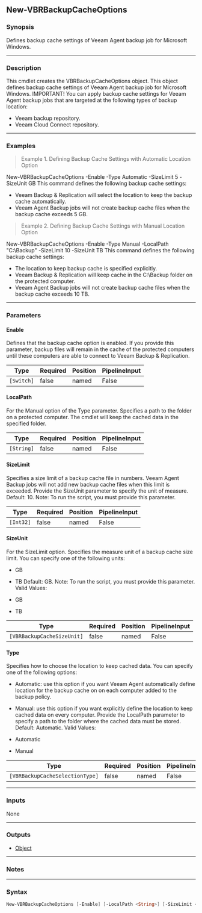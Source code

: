 New-VBRBackupCacheOptions
-------------------------

### Synopsis
Defines backup cache settings of Veeam Agent backup job for Microsoft Windows.

---

### Description

This cmdlet creates the VBRBackupCacheOptions object. This object defines backup cache settings of Veeam Agent backup job for Microsoft Windows.
IMPORTANT!
You can apply backup cache settings for Veeam Agent backup jobs that are targeted at the following types of backup location:
- Veeam backup repository.
- Veeam Cloud Connect repository.

---

### Examples
> Example 1. Defining Backup Cache Settings with Automatic Location Option

New-VBRBackupCacheOptions -Enable -Type Automatic -SizeLimit 5 -SizeUnit GB
This command defines the following backup cache settings:
- Veeam Backup & Replication will select the location to keep the backup cache automatically.
- Veeam Agent Backup jobs will not create backup cache files when the backup cache exceeds 5 GB.
> Example 2. Defining Backup Cache Settings with Manual Location Option

New-VBRBackupCacheOptions -Enable -Type Manual -LocalPath "C:\Backup" -SizeLimit 10 -SizeUnit TB
This command defines the following backup cache settings:
- The location to keep backup cache is specified explicitly.
- Veeam Backup & Replication will keep cache in the C:\Backup folder on the protected computer.
- Veeam Agent Backup jobs will not create backup cache files when the backup cache exceeds 10 TB.

---

### Parameters
#### **Enable**
Defines that the backup cache option is enabled.
If you provide this parameter, backup files will remain in the cache of the protected computers until these computers are able to connect to Veeam Backup & Replication.

|Type      |Required|Position|PipelineInput|
|----------|--------|--------|-------------|
|`[Switch]`|false   |named   |False        |

#### **LocalPath**
For the Manual option of the Type parameter.
Specifies a path to the folder on a protected computer. The cmdlet will keep the cached data in the specified folder.

|Type      |Required|Position|PipelineInput|
|----------|--------|--------|-------------|
|`[String]`|false   |named   |False        |

#### **SizeLimit**
Specifies a size limit of a backup cache file in numbers. Veeam Agent Backup jobs will not add new backup cache files when this limit is exceeded.
Provide the SizeUnit parameter to specify the unit of measure.
Default: 10.
Note: To run the script, you must provide this parameter.

|Type     |Required|Position|PipelineInput|
|---------|--------|--------|-------------|
|`[Int32]`|false   |named   |False        |

#### **SizeUnit**
For the SizeLimit option.
Specifies the measure unit of a backup cache size limit. You can specify one of the following units:
* GB
* TB
Default: GB.
Note: To run the script, you must provide this parameter.
Valid Values:

* GB
* TB

|Type                      |Required|Position|PipelineInput|
|--------------------------|--------|--------|-------------|
|`[VBRBackupCacheSizeUnit]`|false   |named   |False        |

#### **Type**
Specifies how to choose the location to keep cached data. You can specify one of the following options:
* Automatic: use this option if you want Veeam Agent automatically define location for the backup cache on on each computer added to the backup policy.
* Manual: use this option if you want explicitly define the location to keep cached data on every computer. Provide the LocalPath parameter to specify a path to the folder where the cached data must be stored.
Default: Automatic.
Valid Values:

* Automatic
* Manual

|Type                           |Required|Position|PipelineInput|
|-------------------------------|--------|--------|-------------|
|`[VBRBackupCacheSelectionType]`|false   |named   |False        |

---

### Inputs
None

---

### Outputs
* [Object](https://learn.microsoft.com/en-us/dotnet/api/System.Object)

---

### Notes

---

### Syntax
```PowerShell
New-VBRBackupCacheOptions [-Enable] [-LocalPath <String>] [-SizeLimit <Int32>] [-SizeUnit {GB | TB}] [-Type {Automatic | Manual}] [<CommonParameters>]
```
